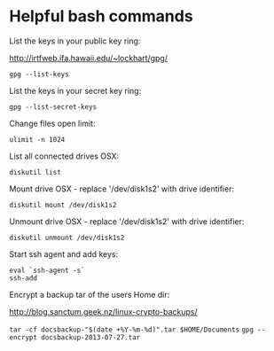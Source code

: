 # Helpful bash commands

List the keys in your public key ring:

http://irtfweb.ifa.hawaii.edu/~lockhart/gpg/

`gpg --list-keys`


List the keys in your secret key ring:

`gpg --list-secret-keys`


Change files open limit:

`ulimit -n 1024`

List all connected drives OSX:

`diskutil list`


Mount drive OSX - replace '/dev/disk1s2' with drive identifier:

`diskutil mount /dev/disk1s2`


Unmount drive OSX - replace '/dev/disk1s2' with drive identifier:

`diskutil unmount /dev/disk1s2`


Start ssh agent and add keys:

```
eval `ssh-agent -s`
ssh-add
```


Encrypt a backup tar of the users Home dir:

http://blog.sanctum.geek.nz/linux-crypto-backups/

`tar -cf docsbackup-"$(date +%Y-%m-%d)".tar $HOME/Documents`
`gpg --encrypt docsbackup-2013-07-27.tar`
